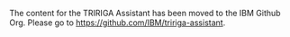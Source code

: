 
The content for the TRIRIGA Assistant has been moved to the IBM Github Org. Please go to https://github.com/IBM/tririga-assistant.